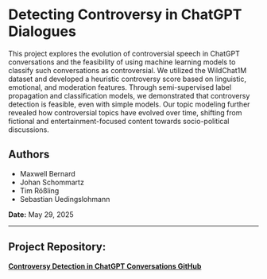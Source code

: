 # Detecting Controversy in ChatGPT Dialogues

This project explores the evolution of controversial speech in ChatGPT conversations and the feasibility of using machine learning models to classify such conversations as controversial. We utilized the WildChat1M dataset and developed a heuristic controversy score based on linguistic, emotional, and moderation features. Through semi-supervised label propagation and classification models, we demonstrated that controversy detection is feasible, even with simple models. Our topic modeling further revealed how controversial topics have evolved over time, shifting from fictional and entertainment-focused content towards socio-political discussions.

## Authors
* Maxwell Bernard
* Johan Schommartz
* Tim Rößling
* Sebastian Uedingslohmann

**Date:** May 29, 2025

---

## **Project Repository:**

[**Controversy Detection in ChatGPT Conversations GitHub**](https://github.com/seue24/Controversy-Detection-in-ChatGPT-Conversations)
